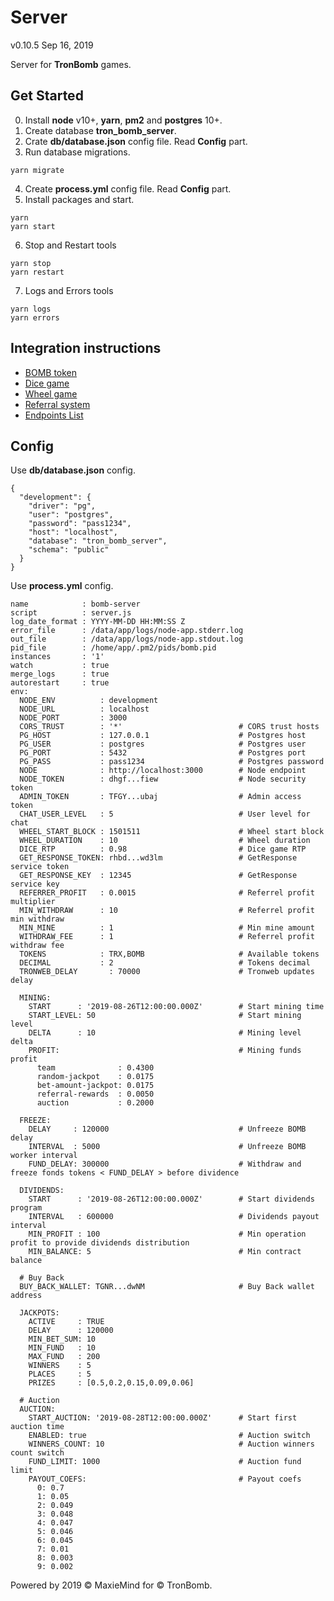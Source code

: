 # Server
v0.10.5 Sep 16, 2019

Server for **TronBomb** games.

## Get Started

0. Install **node** v10+, **yarn**, **pm2** and **postgres** 10+.
1. Create database **tron_bomb_server**.
2. Crate **db/database.json** config file. Read **Config** part.
3. Run database migrations.

```
yarn migrate
```

4. Create **process.yml** config file. Read **Config** part.
5. Install packages and start.
```
yarn
yarn start
```
6. Stop and Restart tools
```
yarn stop
yarn restart
```
7. Logs and Errors tools
```
yarn logs
yarn errors
```

## Integration instructions

* [BOMB token](./docs/BOMB.md)
* [Dice game](./docs/Dice.md)
* [Wheel game](./docs/Wheel.md)
* [Referral system](./docs/Referral.md)
* [Endpoints List](./docs/Endpoints.md)

## Config

Use **db/database.json** config.

```
{
  "development": {
    "driver": "pg",
    "user": "postgres",
    "password": "pass1234",
    "host": "localhost",
    "database": "tron_bomb_server",
    "schema": "public"
  }
}
```

Use **process.yml** config.

```
name            : bomb-server
script          : server.js
log_date_format : YYYY-MM-DD HH:MM:SS Z
error_file      : /data/app/logs/node-app.stderr.log
out_file        : /data/app/logs/node-app.stdout.log
pid_file        : /home/app/.pm2/pids/bomb.pid
instances       : '1'
watch           : true
merge_logs      : true
autorestart     : true
env:
  NODE_ENV          : development
  NODE_URL          : localhost
  NODE_PORT         : 3000
  CORS_TRUST        : '*'                          # CORS trust hosts
  PG_HOST           : 127.0.0.1                    # Postgres host
  PG_USER           : postgres                     # Postgres user
  PG_PORT           : 5432                         # Postgres port
  PG_PASS           : pass1234                     # Postgres password
  NODE              : http://localhost:3000        # Node endpoint
  NODE_TOKEN        : dhgf...fiew                  # Node security token
  ADMIN_TOKEN       : TFGY...ubaj                  # Admin access token
  CHAT_USER_LEVEL   : 5                            # User level for chat
  WHEEL_START_BLOCK : 1501511                      # Wheel start block
  WHEEL_DURATION    : 10                           # Wheel duration
  DICE_RTP          : 0.98                         # Dice game RTP
  GET_RESPONSE_TOKEN: rhbd...wd3lm                 # GetResponse service token
  GET_RESPONSE_KEY  : 12345                        # GetResponse service key
  REFERRER_PROFIT   : 0.0015                       # Referrel profit multiplier
  MIN_WITHDRAW      : 10                           # Referrel profit min withdraw
  MIN_MINE          : 1                            # Min mine amount
  WITHDRAW_FEE      : 1                            # Referrel profit withdraw fee
  TOKENS            : TRX,BOMB                     # Available tokens
  DECIMAL           : 2                            # Tokens decimal
  TRONWEB_DELAY       : 70000                      # Tronweb updates delay

  MINING:
    START      : '2019-08-26T12:00:00.000Z'        # Start mining time
    START_LEVEL: 50                                # Start mining level
    DELTA      : 10                                # Mining level delta
    PROFIT:                                        # Mining funds profit
      team              : 0.4300
      random-jackpot    : 0.0175
      bet-amount-jackpot: 0.0175
      referral-rewards  : 0.0050
      auction           : 0.2000

  FREEZE:
    DELAY     : 120000                             # Unfreeze BOMB delay
    INTERVAL  : 5000                               # Unfreeze BOMB worker interval
    FUND_DELAY: 300000                             # Withdraw and freeze fonds tokens < FUND_DELAY > before dividence

  DIVIDENDS:
    START      : '2019-08-26T12:00:00.000Z'        # Start dividends program
    INTERVAL   : 600000                            # Dividends payout interval
    MIN_PROFIT : 100                               # Min operation profit to provide dividends distribution
    MIN_BALANCE: 5                                 # Min contract balance

  # Buy Back
  BUY_BACK_WALLET: TGNR...dwNM                     # Buy Back wallet address

  JACKPOTS:
    ACTIVE     : TRUE
    DELAY      : 120000
    MIN_BET_SUM: 10
    MIN_FUND   : 10
    MAX_FUND   : 200
    WINNERS    : 5
    PLACES     : 5
    PRIZES     : [0.5,0.2,0.15,0.09,0.06]

  # Auction
  AUCTION:
    START_AUCTION: '2019-08-28T12:00:00.000Z'      # Start first auction time
    ENABLED: true                                  # Auction switch
    WINNERS_COUNT: 10                              # Auction winners count switch
    FUND_LIMIT: 1000                               # Auction fund limit
    PAYOUT_COEFS:                                  # Payout coefs
      0: 0.7
      1: 0.05
      2: 0.049
      3: 0.048
      4: 0.047
      5: 0.046
      6: 0.045
      7: 0.01
      8: 0.003
      9: 0.002
```

Powered by 2019 © MaxieMind for © TronBomb.
